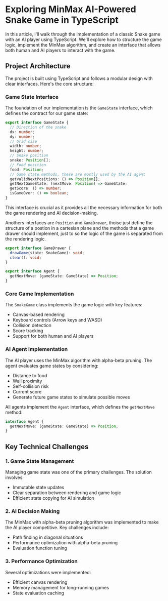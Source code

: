 # Exploring MinMax AI-Powered Snake Game in TypeScript

In this article, I'll walk through the implementation of a classic Snake game with an AI player using TypeScript. We'll explore how to structure the game logic, implement the MinMax algorithm, and create an interface that allows both human and AI players to interact with the game.

## Project Architecture

The project is built using TypeScript and follows a modular design with clear interfaces. Here's the core structure:

### Game State Interface

The foundation of our implementation is the `GameState` interface, which defines the contract for our game state:

```typescript
export interface GameState {
  // Direction of the snake
  dx: number;
  dy: number;
  // Grid size
  width: number;
  height: number;
  // Snake position
  snake: Position[];
  // Food position
  food: Position;
  // Game state methods, these are mostly used by the AI agent
  getValidNextPositions: () => Position[];
  getNextGameState: (nextMove: Position) => GameState;
  getScore: () => number;
  isGameOver: () => boolean;
}
```

This interface is crucial as it provides all the necessary information for both the game rendering and AI decision-making.

Anothers interfaces are `Position` and `GameDrawer`, thoise just define the structure of a postion in a cartesian plane and the methods that a game drawer should implement, just to so the logic of the game is separated from the rendering logic.

```typescript
export interface GameDrawer {
  drawGame(state: SnakeGame): void;
  clear(): void;
}

export interface Agent {
  getNextMove: (gameState: GameState) => Position;
}
```

### Core Game Implementation

The `SnakeGame` class implements the game logic with key features:

- Canvas-based rendering
- Keyboard controls (Arrow keys and WASD)
- Collision detection
- Score tracking
- Support for both human and AI players

### AI Agent Implementation

The AI player uses the MinMax algorithm with alpha-beta pruning. The agent evaluates game states by considering:

- Distance to food
- Wall proximity
- Self-collision risk
- Current score
- Generate future game states to simulate possible moves

All agents implement the `Agent` interface, which defines the `getNextMove` method:

```typescript
interface Agent {
  getNextMove: (gameState: GameState) => Position;
}
```

## Key Technical Challenges

### 1. Game State Management

Managing game state was one of the primary challenges. The solution involves:

- Immutable state updates
- Clear separation between rendering and game logic
- Efficient state copying for AI simulation

### 2. AI Decision Making

The MinMax with alpha-beta pruning algorithm was implemented to make the AI player competitive. Key challenges include:

- Path finding in diagonal situations
- Performance optimization with alpha-beta pruning
- Evaluation function tuning

### 3. Performance Optimization

Several optimizations were implemented:

- Efficient canvas rendering
- Memory management for long-running games
- State evaluation caching
